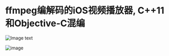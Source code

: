 #  ffmpeg编解码的iOS视频播放器, C++11和Objective-C混编

![Image text](https://github.com/yuequal/iOS-FFMpeg-VideoPlayer/blob/master/ffmpeg_demo/Resource/ffmpeg-demo-word.jpg)



![image](https://github.com/yuequal/iOS-FFMpeg-VideoPlayer/blob/master/ffmpeg_demo/Resource/QQ20181018-164122-HD.gif)

